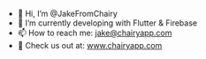 - 👋 Hi, I’m @JakeFromChairy
- 🌱 I’m currently developing with Flutter & Firebase
- 📫 How to reach me: jake@chairyapp.com
- 🎉 Check us out at: www.chairyapp.com

<!---
JakeFromChairy/JakeFromChairy is a ✨ special ✨ repository because its `README.md` (this file) appears on your GitHub profile.
You can click the Preview link to take a look at your changes.
--->
